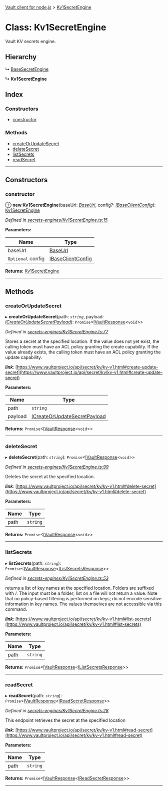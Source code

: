 [Vault client for node.js](../README.md) > [Kv1SecretEngine](../classes/kv1secretengine.md)

# Class: Kv1SecretEngine

Vault KV secrets engine.

## Hierarchy

↳  [BaseSecretEngine](basesecretengine.md)

**↳ Kv1SecretEngine**

## Index

### Constructors

* [constructor](kv1secretengine.md#constructor)

### Methods

* [createOrUpdateSecret](kv1secretengine.md#createorupdatesecret)
* [deleteSecret](kv1secretengine.md#deletesecret)
* [listSecrets](kv1secretengine.md#listsecrets)
* [readSecret](kv1secretengine.md#readsecret)

---

## Constructors

<a id="constructor"></a>

###  constructor

⊕ **new Kv1SecretEngine**(baseUrl: *[BaseUrl](../#baseurl)*, config?: *[IBaseClientConfig](../interfaces/ibaseclientconfig.md)*): [Kv1SecretEngine](kv1secretengine.md)

*Defined in [secrets-engines/Kv1SecretEngine.ts:15](https://github.com/theogravity/vault-client/blob/a3d9e21/src/secrets-engines/Kv1SecretEngine.ts#L15)*

**Parameters:**

| Name | Type |
| ------ | ------ |
| baseUrl | [BaseUrl](../#baseurl) |
| `Optional` config | [IBaseClientConfig](../interfaces/ibaseclientconfig.md) |

**Returns:** [Kv1SecretEngine](kv1secretengine.md)

___

## Methods

<a id="createorupdatesecret"></a>

###  createOrUpdateSecret

▸ **createOrUpdateSecret**(path: *`string`*, payload: *[ICreateOrUpdateSecretPayload](../interfaces/ikv1secretengine.icreateorupdatesecretpayload.md)*): `Promise`<[IVaultResponse](../interfaces/ivaultresponse.md)<`void`>>

*Defined in [secrets-engines/Kv1SecretEngine.ts:77](https://github.com/theogravity/vault-client/blob/a3d9e21/src/secrets-engines/Kv1SecretEngine.ts#L77)*

Stores a secret at the specified location. If the value does not yet exist, the calling token must have an ACL policy granting the create capability. If the value already exists, the calling token must have an ACL policy granting the update capability.

*__link__*: [https://www.vaultproject.io/api/secret/kv/kv-v1.html#create-update-secret](https://www.vaultproject.io/api/secret/kv/kv-v1.html#create-update-secret)

**Parameters:**

| Name | Type |
| ------ | ------ |
| path | `string` |
| payload | [ICreateOrUpdateSecretPayload](../interfaces/ikv1secretengine.icreateorupdatesecretpayload.md) |

**Returns:** `Promise`<[IVaultResponse](../interfaces/ivaultresponse.md)<`void`>>

___
<a id="deletesecret"></a>

###  deleteSecret

▸ **deleteSecret**(path: *`string`*): `Promise`<[IVaultResponse](../interfaces/ivaultresponse.md)<`void`>>

*Defined in [secrets-engines/Kv1SecretEngine.ts:99](https://github.com/theogravity/vault-client/blob/a3d9e21/src/secrets-engines/Kv1SecretEngine.ts#L99)*

Deletes the secret at the specified location.

*__link__*: [https://www.vaultproject.io/api/secret/kv/kv-v1.html#delete-secret](https://www.vaultproject.io/api/secret/kv/kv-v1.html#delete-secret)

**Parameters:**

| Name | Type |
| ------ | ------ |
| path | `string` |

**Returns:** `Promise`<[IVaultResponse](../interfaces/ivaultresponse.md)<`void`>>

___
<a id="listsecrets"></a>

###  listSecrets

▸ **listSecrets**(path: *`string`*): `Promise`<[IVaultResponse](../interfaces/ivaultresponse.md)<[IListSecretsResponse](../interfaces/ikv1secretengine.ilistsecretsresponse.md)>>

*Defined in [secrets-engines/Kv1SecretEngine.ts:53](https://github.com/theogravity/vault-client/blob/a3d9e21/src/secrets-engines/Kv1SecretEngine.ts#L53)*

returns a list of key names at the specified location. Folders are suffixed with /. The input must be a folder; list on a file will not return a value. Note that no policy-based filtering is performed on keys; do not encode sensitive information in key names. The values themselves are not accessible via this command.

*__link__*: [https://www.vaultproject.io/api/secret/kv/kv-v1.html#list-secrets](https://www.vaultproject.io/api/secret/kv/kv-v1.html#list-secrets)

**Parameters:**

| Name | Type |
| ------ | ------ |
| path | `string` |

**Returns:** `Promise`<[IVaultResponse](../interfaces/ivaultresponse.md)<[IListSecretsResponse](../interfaces/ikv1secretengine.ilistsecretsresponse.md)>>

___
<a id="readsecret"></a>

###  readSecret

▸ **readSecret**(path: *`string`*): `Promise`<[IVaultResponse](../interfaces/ivaultresponse.md)<[IReadSecretResponse](../interfaces/ikv1secretengine.ireadsecretresponse.md)>>

*Defined in [secrets-engines/Kv1SecretEngine.ts:28](https://github.com/theogravity/vault-client/blob/a3d9e21/src/secrets-engines/Kv1SecretEngine.ts#L28)*

This endpoint retrieves the secret at the specified location

*__link__*: [https://www.vaultproject.io/api/secret/kv/kv-v1.html#read-secret](https://www.vaultproject.io/api/secret/kv/kv-v1.html#read-secret)

**Parameters:**

| Name | Type |
| ------ | ------ |
| path | `string` |

**Returns:** `Promise`<[IVaultResponse](../interfaces/ivaultresponse.md)<[IReadSecretResponse](../interfaces/ikv1secretengine.ireadsecretresponse.md)>>

___

